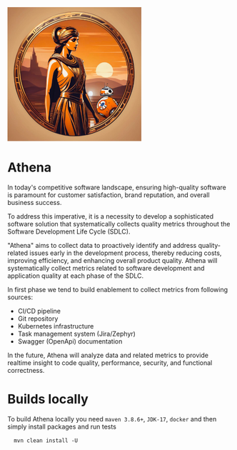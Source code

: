 ![Athena](docs/img.png)
# Athena
In today's competitive software landscape, ensuring high-quality software is paramount for customer satisfaction, brand
reputation, and overall business success.

To address this imperative, it is a necessity to develop a sophisticated software solution that systematically collects
quality metrics throughout the Software Development Life Cycle (SDLC).

"Athena" aims to collect data to proactively identify and address quality-related issues early in the development
process, thereby reducing costs, improving efficiency, and enhancing overall product quality.
Athena will systematically collect metrics related to software development and application quality at each phase of the
SDLC.

In first phase we tend to build enablement to collect metrics from following sources:
* CI/CD pipeline
* Git repository
* Kubernetes infrastructure
* Task management system (Jira/Zephyr)
* Swagger (OpenApi) documentation

In the future, Athena will analyze data and related metrics to provide realtime insight to code quality, performance,
security, and functional correctness.

# Builds locally
To build Athena locally you need ```maven 3.8.6+```, ```JDK-17```, ```docker``` and then simply install packages and run
tests
```shell 
  mvn clean install -U
```

